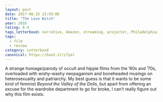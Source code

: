 ```yaml
---
layout: post 
date: 2017-06-25 23:59:00
title: "The Love Witch"
year: 2016
rating: 0.4
tags_letterboxd: narrative, Amazon, streaming, projector, Philadelphia, Leah
tags:
  - film
  - review
category: Letterboxd
canonical: https://boxd.it/i7yal
---
```


A strange homage/parody of occult and hippie films from the ’60s and ’70s, overloaded with wishy-washy neopaganism and boneheaded musings on heterosexuality and patriarchy. My best guess is that it wants to be some kind of feminist <cite>Beyond the Valley of the Dolls</cite>, but apart from offering an excuse for the wardrobe department to go for broke, I can’t really figure out why this film exists.